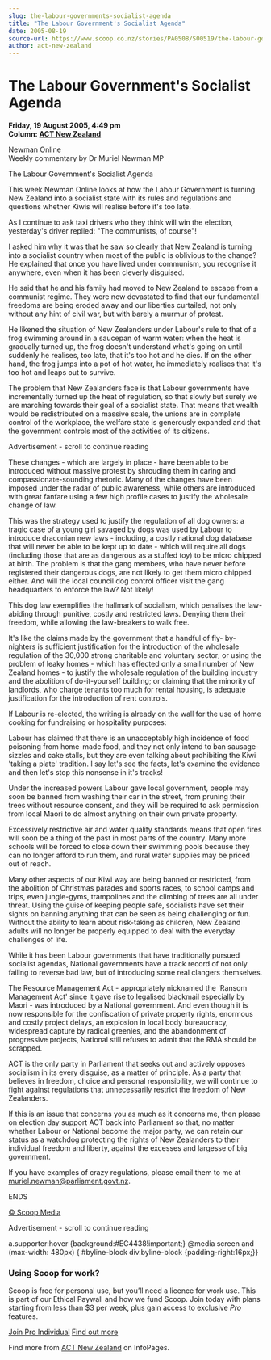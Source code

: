 ```yaml
---
slug: the-labour-governments-socialist-agenda
title: "The Labour Government's Socialist Agenda"
date: 2005-08-19
source-url: https://www.scoop.co.nz/stories/PA0508/S00519/the-labour-governments-socialist-agenda.htm
author: act-new-zealand
---
```

The Labour Government's Socialist Agenda
========================================

**Friday, 19 August 2005, 4:49 pm**  
**Column: [ACT New Zealand](https://info.scoop.co.nz/ACT_New_Zealand)**

Newman Online  
Weekly commentary by Dr Muriel Newman MP

The Labour Government's Socialist Agenda

This week Newman Online looks at how the Labour Government is turning New Zealand into a socialist state with its rules and regulations and questions whether Kiwis will realise before it's too late.

  
As I continue to ask taxi drivers who they think will win the election, yesterday's driver replied: "The communists, of course"!

I asked him why it was that he saw so clearly that New Zealand is turning into a socialist country when most of the public is oblivious to the change? He explained that once you have lived under communism, you recognise it anywhere, even when it has been cleverly disguised.

He said that he and his family had moved to New Zealand to escape from a communist regime. They were now devastated to find that our fundamental freedoms are being eroded away and our liberties curtailed, not only without any hint of civil war, but with barely a murmur of protest.

He likened the situation of New Zealanders under Labour's rule to that of a frog swimming around in a saucepan of warm water: when the heat is gradually turned up, the frog doesn't understand what's going on until suddenly he realises, too late, that it's too hot and he dies. If on the other hand, the frog jumps into a pot of hot water, he immediately realises that it's too hot and leaps out to survive.

The problem that New Zealanders face is that Labour governments have incrementally turned up the heat of regulation, so that slowly but surely we are marching towards their goal of a socialist state. That means that wealth would be redistributed on a massive scale, the unions are in complete control of the workplace, the welfare state is generously expanded and that the government controls most of the activities of its citizens.

Advertisement - scroll to continue reading





These changes - which are largely in place - have been able to be introduced without massive protest by shrouding them in caring and compassionate-sounding rhetoric. Many of the changes have been imposed under the radar of public awareness, while others are introduced with great fanfare using a few high profile cases to justify the wholesale change of law.

This was the strategy used to justify the regulation of all dog owners: a tragic case of a young girl savaged by dogs was used by Labour to introduce draconian new laws - including, a costly national dog database that will never be able to be kept up to date - which will require all dogs (including those that are as dangerous as a stuffed toy) to be micro chipped at birth. The problem is that the gang members, who have never before registered their dangerous dogs, are not likely to get them micro chipped either. And will the local council dog control officer visit the gang headquarters to enforce the law? Not likely!

This dog law exemplifies the hallmark of socialism, which penalises the law-abiding through punitive, costly and restricted laws. Denying them their freedom, while allowing the law-breakers to walk free.

It's like the claims made by the government that a handful of fly- by-nighters is sufficient justification for the introduction of the wholesale regulation of the 30,000 strong charitable and voluntary sector; or using the problem of leaky homes - which has effected only a small number of New Zealand homes - to justify the wholesale regulation of the building industry and the abolition of do-it-yourself building; or claiming that the minority of landlords, who charge tenants too much for rental housing, is adequate justification for the introduction of rent controls.

If Labour is re-elected, the writing is already on the wall for the use of home cooking for fundraising or hospitality purposes:

Labour has claimed that there is an unacceptably high incidence of food poisoning from home-made food, and they not only intend to ban sausage- sizzles and cake stalls, but they are even talking about prohibiting the Kiwi 'taking a plate' tradition. I say let's see the facts, let's examine the evidence and then let's stop this nonsense in it's tracks!

Under the increased powers Labour gave local government, people may soon be banned from washing their car in the street, from pruning their trees without resource consent, and they will be required to ask permission from local Maori to do almost anything on their own private property.

Excessively restrictive air and water quality standards means that open fires will soon be a thing of the past in most parts of the country. Many more schools will be forced to close down their swimming pools because they can no longer afford to run them, and rural water supplies may be priced out of reach.

Many other aspects of our Kiwi way are being banned or restricted, from the abolition of Christmas parades and sports races, to school camps and trips, even jungle-gyms, trampolines and the climbing of trees are all under threat. Using the guise of keeping people safe, socialists have set their sights on banning anything that can be seen as being challenging or fun. Without the ability to learn about risk-taking as children, New Zealand adults will no longer be properly equipped to deal with the everyday challenges of life.

While it has been Labour governments that have traditionally pursued socialist agendas, National governments have a track record of not only failing to reverse bad law, but of introducing some real clangers themselves.

The Resource Management Act - appropriately nicknamed the 'Ransom Management Act' since it gave rise to legalised blackmail especially by Maori - was introduced by a National government. And even though it is now responsible for the confiscation of private property rights, enormous and costly project delays, an explosion in local body bureaucracy, widespread capture by radical greenies, and the abandonment of progressive projects, National still refuses to admit that the RMA should be scrapped.

ACT is the only party in Parliament that seeks out and actively opposes socialism in its every disguise, as a matter of principle. As a party that believes in freedom, choice and personal responsibility, we will continue to fight against regulations that unnecessarily restrict the freedom of New Zealanders.

If this is an issue that concerns you as much as it concerns me, then please on election day support ACT back into Parliament so that, no matter whether Labour or National become the major party, we can retain our status as a watchdog protecting the rights of New Zealanders to their individual freedom and liberty, against the excesses and largesse of big government.

If you have examples of crazy regulations, please email them to me at muriel.newman@parliament.govt.nz.

ENDS

[© Scoop Media](http://www.scoop.co.nz/about/terms.html)  

Advertisement - scroll to continue reading



a.supporter:hover {background:#EC4438!important;} @media screen and (max-width: 480px) { #byline-block div.byline-block {padding-right:16px;}}

### Using Scoop for work?

Scoop is free for personal use, but you’ll need a licence for work use. This is part of our Ethical Paywall and how we fund Scoop. Join today with plans starting from less than $3 per week, plus gain access to exclusive _Pro_ features.  
  
[Join Pro Individual](https://pro.scoop.co.nz/Individual/?from=ProIn24) [Find out more](https://pro.scoop.co.nz/using-scoop-for-work/?from=ProIn24)

Find more from [ACT New Zealand](https://info.scoop.co.nz/ACT_New_Zealand) on InfoPages.
